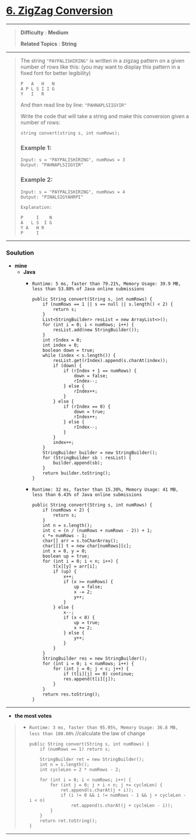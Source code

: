 # [6. ZigZag Conversion](https://leetcode.com/problems/zigzag-conversion/)

---

> **Difficulty** : **Medium**
>
> **Related Topics** : **String**

---

> The string `"PAYPALISHIRING"` is written in a zigzag pattern on a given number of rows like this: (you may want to display this pattern in a fixed font for better legibility)
> ```
> P   A   H   N
> A P L S I I G
> Y   I   R
> ```
> And then read line by line: `"PAHNAPLSIIGYIR"`
>
> Write the code that will take a string and make this conversion given a number of rows:
> ```
> string convert(string s, int numRows);
> ```
> ### Example 1:
> ```
> Input: s = "PAYPALISHIRING", numRows = 3
> Output: "PAHNAPLSIIGYIR"
> ```
>
> ### Example 2:
> ```
> Input: s = "PAYPALISHIRING", numRows = 4
> Output: "PINALSIGYAHRPI"
>
> Explanation:
>
> P     I    N
> A   L S  I G
> Y A   H R
> P     I
> ```

---

### Soulution
* **mine**
  * **Java**
    * `Runtime: 5 ms, faster than 79.21%, Memory Usage: 39.9 MB, less than 53.80% of Java online submissions`
      ```
      public String convert(String s, int numRows) {
          if (numRows == 1 || s == null || s.length() < 2) {
              return s;
          }
          List<StringBuilder> resList = new ArrayList<>();
          for (int i = 0; i < numRows; i++) {
              resList.add(new StringBuilder());
          }
          int rIndex = 0;
          int index = 0;
          boolean down = true;
          while (index < s.length()) {
              resList.get(rIndex).append(s.charAt(index));
              if (down) {
                  if (rIndex + 1 == numRows) {
                      down = false;
                      rIndex--;
                  } else {
                      rIndex++;
                  }
              } else {
                  if (rIndex == 0) {
                      down = true;
                      rIndex++;
                  } else {
                      rIndex--;
                  }
              }
              index++;
          }
          StringBuilder builder = new StringBuilder();
          for (StringBuilder sb : resList) {
              builder.append(sb);
          }
          return builder.toString();
      }
      ```
      
    * `Runtime: 32 ms, faster than 15.30%, Memory Usage: 41 MB, less than 6.43% of Java online submissions`
      ```
      public String convert(String s, int numRows) {
          if (numRows < 2) {
              return s;
          }
          int n = s.length();
          int c = (n / (numRows + numRows - 2)) + 1;
          c *= numRows - 1;
          char[] arr = s.toCharArray();
          char[][] t = new char[numRows][c];
          int x = 0, y = 0;
          boolean up = true;
          for (int i = 0; i < n; i++) {
              t[x][y] = arr[i];
              if (up) {
                  x++;
                  if (x >= numRows) {
                      up = false;
                      x -= 2;
                      y++;
                  }
              } else {
                  x--;
                  if (x < 0) {
                      up = true;
                      x += 2;
                  } else {
                      y++;
                  }
              }
          }
          StringBuilder res = new StringBuilder();
          for (int i = 0; i < numRows; i++) {
              for (int j = 0; j < c; j++) {
                  if (t[i][j] == 0) continue;
                  res.append(t[i][j]);
              }
          }
          return res.toString();
      }
      ```
---

* **the most votes**
>  * `Runtime: 3 ms, faster than 95.95%, Memory Usage: 36.8 MB, less than 100.00%`
>    //calculate the law of change
>    ```
>    public String convert(String s, int numRows) {
>        if (numRows == 1) return s;
>
>        StringBuilder ret = new StringBuilder();
>        int n = s.length();
>        int cycleLen = 2 * numRows - 2;
>
>        for (int i = 0; i < numRows; i++) {
>            for (int j = 0; j + i < n; j += cycleLen) {
>                ret.append(s.charAt(j + i));
>                if (i != 0 && i != numRows - 1 && j + cycleLen - i < n)
>                    ret.append(s.charAt(j + cycleLen - i));
>            }
>        }
>        return ret.toString();
>    }
>    `````

---

